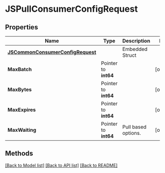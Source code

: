 # JSPullConsumerConfigRequest

## Properties

Name | Type | Description | Notes
------------ | ------------- | ------------- | -------------
 | [**JSCommonConsumerConfigRequest**](JSCommonConsumerConfigRequest.md) |   | Embedded Struct
**MaxBatch** | Pointer to **int64** |  | [optional] 
**MaxBytes** | Pointer to **int64** |  | [optional] 
**MaxExpires** | Pointer to **int64** |  | [optional] 
**MaxWaiting** | Pointer to **int64** | Pull based options. | [optional] 

## Methods


[[Back to Model list]](../README.md#documentation-for-models) [[Back to API list]](../README.md#documentation-for-api-endpoints) [[Back to README]](../README.md)



